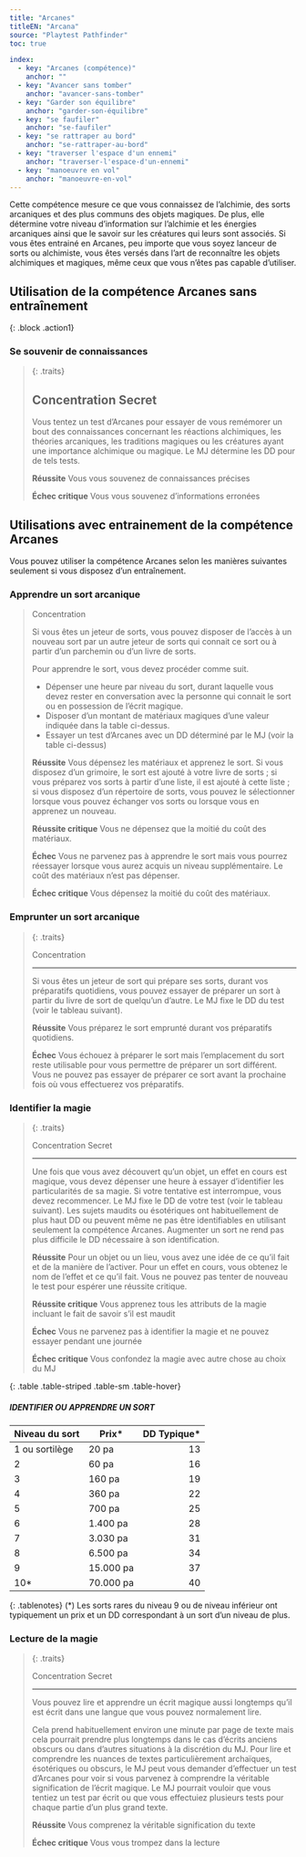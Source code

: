 ```yaml
---
title: "Arcanes"
titleEN: "Arcana"
source: "Playtest Pathfinder"
toc: true

index:
  - key: "Arcanes (compétence)"
    anchor: ""
  - key: "Avancer sans tomber"
    anchor: "avancer-sans-tomber"
  - key: "Garder son équilibre"
    anchor: "garder-son-équilibre"
  - key: "se faufiler"
    anchor: "se-faufiler"
  - key: "se rattraper au bord"
    anchor: "se-rattraper-au-bord"
  - key: "traverser l'espace d'un ennemi"
    anchor: "traverser-l'espace-d'un-ennemi"
  - key: "manoeuvre en vol"
    anchor: "manoeuvre-en-vol"
---
```


Cette compétence mesure ce que vous connaissez de l’alchimie, des sorts arcaniques et des plus communs des objets magiques. 
De plus, elle détermine votre niveau d’information sur l’alchimie et les énergies arcaniques ainsi que le savoir sur les créatures qui leurs sont associés.
Si vous êtes entrainé en Arcanes, peu importe que vous soyez lanceur de sorts ou alchimiste, vous êtes versés dans l’art de reconnaître les objets alchimiques et magiques, même ceux que vous n’êtes pas capable d’utiliser.


## Utilisation de la compétence Arcanes sans entraînement

{: .block .action1}
### Se souvenir de connaissances
> 
> {: .traits}
>
> Concentration
> Secret
> ---
> Vous tentez un test d’Arcanes pour essayer de vous remémorer un bout des connaissances concernant les réactions alchimiques, les théories arcaniques, les traditions magiques ou les créatures ayant une importance alchimique ou magique. Le MJ détermine les DD pour de tels tests.
>
> **Réussite** Vous vous souvenez de connaissances précises
>
> **Échec critique** Vous vous souvenez d’informations erronées

## Utilisations avec entrainement de la compétence Arcanes

Vous pouvez utiliser la compétence Arcanes selon les manières suivantes seulement si vous disposez d’un entraînement.

### Apprendre un sort arcanique
>
> Concentration
> 
> Si vous êtes un jeteur de sorts, vous pouvez disposer de l’accès à un nouveau sort par un autre jeteur de sorts qui connait ce sort ou à partir d’un parchemin ou d’un livre de sorts.
> 
> Pour apprendre le sort, vous devez procéder comme suit.
> - Dépenser une heure par niveau du sort, durant laquelle vous devez rester en conversation avec la personne qui connait le sort ou en possession de l’écrit magique.
> - Disposer d’un montant de matériaux magiques d’une valeur indiquée dans la table ci-dessus.
> - Essayer un test d’Arcanes avec un DD déterminé par le MJ (voir la table ci-dessus)
>
> **Réussite** Vous dépensez les matériaux et apprenez le sort. Si vous disposez d’un grimoire, le sort est ajouté à votre livre de sorts ; si vous préparez vos sorts à partir d’une liste, il est ajouté à cette liste ; si vous disposez d’un répertoire de sorts, vous pouvez le sélectionner lorsque vous pouvez échanger vos sorts ou lorsque vous en apprenez un nouveau.
> 
> **Réussite critique** Vous ne dépensez que la moitié du coût des matériaux.
>
> **Échec** Vous ne parvenez pas à apprendre le sort mais vous pourrez réessayer lorsque vous aurez acquis un niveau supplémentaire. Le coût des matériaux n’est pas dépenser.
>
> **Échec critique** Vous dépensez la moitié du coût des matériaux.

### Emprunter un sort arcanique
> 
> {: .traits}
>
> Concentration
> 
> ---
>
> Si vous êtes un jeteur de sort qui prépare ses sorts, durant vos préparatifs quotidiens, vous pouvez essayer de préparer un sort à partir du livre de sort de quelqu’un d’autre. Le MJ fixe le DD du test (voir le tableau suivant).
>
> **Réussite** Vous préparez le sort emprunté durant vos préparatifs quotidiens.
>
> **Échec** Vous échouez à préparer le sort mais l’emplacement du sort reste utilisable pour vous permettre de préparer un sort différent. Vous ne pouvez pas essayer de préparer ce sort avant la prochaine fois où vous effectuerez vos préparatifs.

### Identifier la magie
> 
> {: .traits}
>
> Concentration
> Secret
>
> ---
>
> Une fois que vous avez découvert qu’un objet, un effet en cours est magique, vous devez dépenser une heure à essayer d’identifier les particularités de sa magie. 
> Si votre tentative est interrompue, vous devez recommencer. Le MJ fixe le DD de votre test (voir le tableau suivant).
> Les sujets maudits ou ésotériques ont habituellement de plus haut DD ou peuvent même ne pas être identifiables en utilisant seulement la compétence Arcanes. Augmenter un sort ne rend pas plus difficile le DD nécessaire à son identification.
>
> **Réussite** Pour un objet ou un lieu, vous avez une idée de ce qu’il fait et de la manière de l’activer. Pour un effet en cours, vous obtenez le nom de l’effet et ce qu’il fait. Vous ne pouvez pas tenter de nouveau le test pour espérer une réussite critique.
>
> **Réussite critique** Vous apprenez tous les attributs de la magie incluant le fait de savoir s’il est maudit
>
> **Échec** Vous ne parvenez pas à identifier la magie et ne pouvez essayer pendant une journée
>
> **Échec critique** Vous confondez la magie avec autre chose au choix du MJ

{: .table .table-striped .table-sm .table-hover}
##### IDENTIFIER OU APPRENDRE UN SORT
| Niveau du sort | Prix* | DD Typique*|
| :----- | ------ | ------:
| 1 ou sortilège | 20 pa | 13 |
| 2 | 60 pa | 16 |
| 3 | 160 pa | 19 |
| 4 | 360 pa | 22 |
| 5 | 700 pa | 25 |
| 6 | 1.400 pa | 28 |
| 7 | 3.030 pa | 31 |
| 8 | 6.500 pa | 34 |
| 9 | 15.000 pa | 37 |
| 10* | 70.000 pa | 40 |
{: .tablenotes}
(*) Les sorts rares du niveau 9 ou de niveau inférieur ont typiquement un prix et un DD correspondant à un sort d’un niveau de plus.

### Lecture de la magie
> 
> {: .traits}
>
> Concentration
> Secret
>
> ---
> 
> Vous pouvez lire et apprendre un écrit magique aussi longtemps qu’il est écrit dans une langue que vous pouvez normalement lire.
> 
> Cela prend habituellement environ une minute par page de texte mais cela pourrait prendre plus longtemps dans le cas d’écrits anciens obscurs ou dans d’autres situations à la discrétion du MJ.
> Pour lire et comprendre les nuances de textes particulièrement archaïques, ésotériques ou obscurs, le MJ peut vous demander d’effectuer un test d’Arcanes pour voir si vous parvenez à comprendre la véritable signification de l’écrit magique.
> Le MJ pourrait vouloir que vous tentiez un test par écrit ou que vous effectuiez plusieurs tests pour chaque partie d’un plus grand texte.
>
> **Réussite** Vous comprenez la véritable signification du texte
>
> **Échec critique** Vous vous trompez dans la lecture

